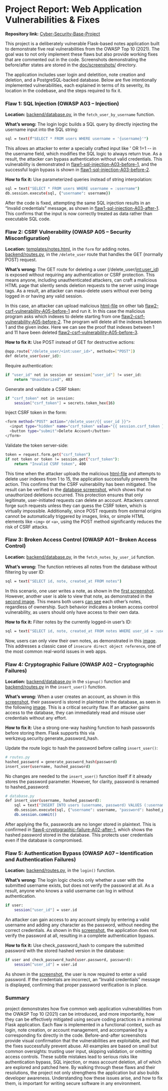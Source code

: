 # Project Report: Web Application Vulnerabilities & Fixes

**Repository link:** [Cyber-Security-Base-Project](https://github.com/opturtio/Cyber-Security-Base-Project)

This project is a deliberately vulnerable Flask-based notes application built to demonstrate five real vulnerabilities from the OWASP Top 10 (2021). The goal was to not only implement these flaws but also provide working fixes that are commented out in the code. Screenshots demonstrating the before/after states are stored in the [doc/screenshots/](../doc/screenshots/) directory.

The application includes user login and deletition, note creation and deletion, and a PostgreSQL-backed database. Below are five intentionally implemented vulnerabilities, each explained in terms of its severity, its location in the codebase, and the steps required to fix it.

### Flaw 1: SQL Injection (OWASP A03 – Injection)

**Location:** [backend/database.py](/backend/database.py#L17-L26), in the `fetch_user_by_username` function.

**What’s wrong:** The login logic builds a SQL query by directly injecting the username input into the SQL string:

```bash
sql = text(f"SELECT * FROM users WHERE username = '{username}'")
```

This allows an attacker to enter a specially crafted input like ' OR 1=1 -- in the username field, which modifies the SQL logic to always return true. As a result, the attacker can bypass authentication without valid credentials. This vulnerability is demonstrated in [flaw1-sql-injection-A03-before-1](../doc/screenshots/flaw1-sql-injection-A03-before-1.png),  and the successful login bypass is shown in [flaw1-sql-injection-A03-before-2](../doc/screenshots/flaw1-sql-injection-A03-before-2.png).

**How to fix it:** Use parameterized queries instead of string interpolation:

```bash
sql = text("SELECT * FROM users WHERE username = :username")
db.session.execute(sql, {"username": username})
```

After the code is fixed, attempting the same SQL injection results in an “Invalid credentials” message, as shown in [flaw1-sql-injection-A03-after-1](../doc/screenshots/flaw1-sql-injection-A03-after-1.png). This confirms that the input is now correctly treated as data rather than executable SQL code.

### Flaw 2: CSRF Vulnerability (OWASP A05 – Security Misconfiguration)

**Location:** [templates/notes.html](/templates/notes.html#L9-L21), in the `form` for adding notes. [backend/routes.py](/backend/routes.py#L69-L87), in the `/delete_user` route that handles the GET (normally POST) request.

**What’s wrong:** The GET route for deleting a user (/delete_user/<int:user_id>) is exposed without requiring any authentication or CSRF protection. This means anyone, including unauthenticated attackers, can craft a malicious HTML page that silently sends deletion requests to the server using image tags. As a result, an attacker can mass-delete users without ever being logged in or having any valid session.

In this case, an attacker can upload malicious [html-file](../doc/csrf_attack_file.html) on other tab [flaw2-csrf-vulnerability-A05-before-1](../doc/screenshots/flaw2-csrf-vulnerability-A05-before-1.png) and run it. In this case the malicious program asks which indexes to delete starting from one [flaw2-csrf-vulnerability-A05-before-2](../doc/screenshots/flaw2-csrf-vulnerability-A05-before-2.png). The program will delete all the indexes between 1 and the given index. Here we can see the proof that indexes between 1 and 11 have been deleted [flaw2-csrf-vulnerability-A05-before-3](../doc/screenshots/flaw2-csrf-vulnerability-A05-before-3.png).

**How to fix it:** Use POST instead of GET for destructive actions:

```bash
@app.route("/delete_user/<int:user_id>", methods=["POST"])
def delete_user(user_id):
```

Require authentication:

```bash
if "user_id" not in session or session["user_id"] != user_id:
    return "Unauthorized", 403
```

Generate and validate a CSRF token:

```bash
if "csrf_token" not in session:
    session["csrf_token"] = secrets.token_hex(16)
```

Inject CSRF token in the form:
```bash
<form method="POST" action="/delete_user/{{ user_id }}">
  <input type="hidden" name="csrf_token" value="{{ session.csrf_token }}">
  <button type="submit">Delete Account</button>
</form>
```

Validate the token server-side:
```bash
token = request.form.get("csrf_token")
if not token or token != session.get("csrf_token"):
    return "Invalid CSRF token", 400
```

This time  when the attacker uploads the malicious [html-file](../doc/screenshots/flaw2-csrf-vulnerability-A05-after-1.png) and attempts to delete user indexes from 1 to 15, the application successfully prevents the action. This confirms that the CSRF vulnerability has been mitigated. The result can be verified in the [database screenshot](../doc/screenshots/flaw2-csrf-vulnerability-A05-after-2.png), which shows that no unauthorized deletions occurred.
This protection ensures that only legitimate, user-initiated requests can delete an account. Attackers cannot forge such requests unless they can guess the CSRF token, which is virtually impossible. Additionally, since POST requests from external origins cannot be automatically triggered by images, links, or simple HTML elements like `<img>` or `<a>`, using the POST method significantly reduces the risk of CSRF attacks.

### Flaw 3: Broken Access Control (OWASP A01 – Broken Access Control)

**Location:** [backend/database.py](/backend/database.py#L37-L46), in the `fetch_notes_by_user_id` function.

**What’s wrong:** The function retrieves all notes from the database without filtering by user ID:

```bash
sql = text("SELECT id, note, created_at FROM notes")
```

In this scenario, one user writes a note, as shown in the [first screenshot](../doc/screenshots/flaw3-broken-access-control-A01-before-1.png). However, another user is able to view that note, as demonstrated in the [second image](../doc/screenshots/flaw3-broken-access-control-A01-before-2.png). This means both users [can see](./screenshots/flaw3-broken-access-control-A01-before-3.png) each other’s notes, regardless of ownership. Such behavior indicates a broken access control vulnerability, as users should only have access to their own data.

**How to fix it:** Filter notes by the currently logged-in user’s ID:

```bash
sql = text("SELECT id, note, created_at FROM notes WHERE user_id = :user_id")
```

Now, users can only view their own notes, as demonstrated in this [image](./screenshots/flaw3-broken-access-control-A01-after-1.png). This addresses a classic case of `insecure direct object reference`, one of the most common real-world issues in web apps.

### Flaw 4: Cryptographic Failure (OWASP A02 – Cryptographic Failures)

**Location:** [backend/database.py](/backend/database.py#L5-L15) in the `signup()` function and [backend/routes.py](/backend/routes.py#L35-L42) in the `insert_user()` function.

**What’s wrong:** When a user creates an account, as shown in this [screenshot](./screenshots/flaw4-cryptographic-failure-A02-before-1.png), their password is stored in plaintext in the database, as seen in the following [image](./screenshots/flaw4-cryptographic-failure-A02-before-2.png). This is a critical security flaw. If an attacker gains access to the database, they can immediately read and misuse user credentials without any effort.

**How to fix it:** Use a strong one-way hashing function to hash passwords before storing them. Flask supports this via werkzeug.security.generate_password_hash.

Update the route logic to hash the password before calling `insert_user()`:
```bash
# routes.py
hashed_password = generate_password_hash(password)
insert_user(username, hashed_password)
```

No changes are needed to the `insert_user()` function itself if it already stores the password parameter. However, for clarity, password is renamed to hashed_password:
```bash
# database.py
def insert_user(username, hashed_password):
    sql = text("INSERT INTO users (username, password) VALUES (:username, :password)")
    db.session.execute(sql, {"username": username, "password": hashed_password})
    db.session.commit()
```

After applying the fix, passwords are no longer stored in plaintext. This is confirmed in [flaw4-cryptographic-failure-A02-after-1](./screenshots/flaw4-cryptographic-failure-A02-after-1.png), which shows the hashed password stored in the database. This protects user credentials even if the database is compromised.

### Flaw 5: Authentication Bypass (OWASP A07 – Identification and Authentication Failures)

**Location:** [backend/routes.py](/backend/routes.py#L17-L22), in the `login()` function.

**What’s wrong:** The login logic checks only whether a user with the submitted username exists, but does not verify the password at all. As a result, anyone who knows a valid username can log in without authentication.
```bash
if user:
    session["user_id"] = user.id
```

An attacker can gain access to any account simply by entering a valid username and adding any character as the password, without needing the correct credentials. As shown in this [screenshot](/doc/screenshots/flaw5-authentication-bypass-A07-before-1.png), the application does not verify the password at all, resulting in a complete authentication bypass.

**How to fix it:** Use check_password_hash to compare the submitted password with the stored hashed version in the database:

```bash
if user and check_password_hash(user.password, password):
    session["user_id"] = user.id
```

As shown in the [screenshot](/doc/screenshots/flaw5-authentication-bypass-A07-after-1.png), the user is now required to enter a valid password. If the credentials are incorrect, an “Invalid credentials” message is displayed, confirming that proper password verification is in place.


### Summary

project demonstrates how five common web application vulnerabilities from the OWASP Top 10 (2021) can be introduced, and more importantly, how they can be effectively mitigated using secure coding practices in a minimal Flask application.  Each flaw is implemented in a functional context, such as login, note creation, or account management, and accompanied by a corresponding fix directly in the code. Before-and-after screenshots provide visual confirmation that the vulnerabilities are exploitable, and that the fixes successfully prevent abuse. All examples are based on small but common oversights: trusting user input, skipping validation, or omitting access controls. These subtle mistakes lead to serious risks like authentication bypass, SQL injection, or mass account deletion, all of which are explored and patched here. By walking through these flaws and their resolutions, the project not only strengthens the application but also builds developer awareness. Understanding how these issues arise, and how to fix them, is important for writing secure software in any environment.
